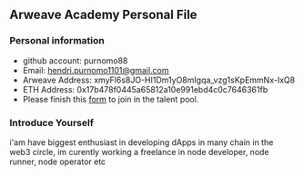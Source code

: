 ## Arweave Academy Personal File

### Personal information

- github account: purnomo88
- Email: hendri.purnomo1101@gmail.com
- Arweave Address: xmyFl6s8JO-HI1Dm1yO8mIgqa_vzg1sKpEmmNx-IxQ8
- ETH Address: 0x17b478f0445a65812a10e991ebd4c0c7646361fb
- Please finish this [form](https://docs.google.com/forms/d/e/1FAIpQLSfWA5fIIcBgmRppm3jNz5vmf9Mai_QMVil-2pO4r7YKn_Zhtw/viewform?usp=sf_link) to join in the talent pool.

### Introduce Yourself
 i'am have biggest enthusiast in developing dApps in many chain in the web3 circle, im curently working a freelance in node developer, node runner, node operator etc